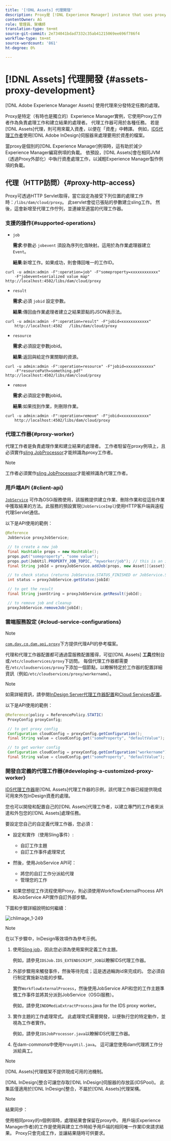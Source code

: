 ```yaml
---
title: '[!DNL Assets] 代理開發'
description: Proxy是 [!DNL Experience Manager] instance that uses proxy workers to process jobs. Learn how to configure an [!DNL Experience Manager] proxy、支援的作業、proxy元件，以及如何開發自訂Proxy工作器。
contentOwner: AG
role: 管理員、架構師
translation-type: tm+mt
source-git-commit: 2e734041bdad7332c35ab41215069ee696f786f4
workflow-type: tm+mt
source-wordcount: '861'
ht-degree: 0%

---
```



# [!DNL Assets] 代理開發  {#assets-proxy-development}

[!DNL Adobe Experience Manager Assets] 使用代理來分發特定任務的處理。

Proxy是特定（有時也是獨立的）Experience Manager實例，它使用Proxy工作者作為負責處理工作和建立結果的處理者。 代理工作器可用於各種任務。 若是[!DNL Assets]代理，則可用來載入資產，以便在「資產」中轉譯。 例如，[IDS代理工作者](indesign.md)使用[!DNL Adobe InDesign]伺服器來處理要用於資產的檔案。

當proxy是個別的[!DNL Experience Manager]例項時，這有助於減少Experience Manager編寫例項的負載。 依預設，[!DNL Assets]會在相同JVM（透過Proxy外部化）中執行資產處理工作，以減輕Experience Manager製作例項的負載。

## 代理（HTTP訪問）{#proxy-http-access}

Proxy可透過HTTP Servlet取得，當它設定為接受下列位置的處理工作時：`/libs/dam/cloud/proxy`。 此servlet會從已張貼的參數建立sling工作。 然後，這會新增至代理工作佇列，並連線至適當的代理工作器。

### 支援的操作{#supported-operations}

* `job`

   **需求**:參數必 `jobevent` 須設為序列化值映射。這用於為作業處理器建立`Event`。

   **結果**:新增工作。如果成功，則會傳回唯一的工作ID。

```shell
curl -u admin:admin -F":operation=job" -F"someproperty=xxxxxxxxxxxx"
    -F"jobevent=serialized value map" http://localhost:4502/libs/dam/cloud/proxy
```

* `result`

   **需求**:必須 `jobid` 設定參數。

   **結果**:傳回由作業處理者建立之結果節點的JSON表示法。

```shell
curl -u admin:admin -F":operation=result" -F"jobid=xxxxxxxxxxxx"
    http://localhost:4502   /libs/dam/cloud/proxy
```

* `resource`

   **需求**:必須設定參數jobid。

   **結果**:返回與給定作業關聯的資源。

```shell
curl -u admin:admin -F":operation=resource" -F"jobid=xxxxxxxxxxxx"
    -F"resourcePath=something.pdf" http://localhost:4502/libs/dam/cloud/proxy
```

* `remove`

   **需求**:必須設定參數jobid。

   **結果**:如果找到作業，則刪除作業。

```shell
curl -u admin:admin -F":operation=remove" -F"jobid=xxxxxxxxxxxx"
    http://localhost:4502/libs/dam/cloud/proxy
```

### 代理工作器{#proxy-worker}

代理工作者是負責處理作業和建立結果的處理者。 工作者駐留在proxy例項上，且必須實作[sling JobProcessor](https://sling.apache.org/site/eventing-and-jobs.html)才能辨識為proxy工作者。

>[!NOTE]
>
>工作者必須實作[sling JobProcessor](https://sling.apache.org/site/eventing-and-jobs.html)才能被辨識為代理工作者。

### 用戶端API {#client-api}

[`JobService`](https://helpx.adobe.com/experience-manager/6-5/sites/developing/using/reference-materials/javadoc/index.html) 可作為OSGi服務使用，該服務提供建立作業、刪除作業和從這些作業中獲取結果的方法。此服務的預設實現(`JobServiceImpl`)使用HTTP客戶端與遠程代理Servlet通信。

以下是API使用的範例：

```java
@Reference
 JobService proxyJobService;

 // to create a new job
 final Hashtable props = new Hashtable();
 props.put("someproperty", "some value");
 props.put(JobUtil.PROPERTY_JOB_TOPIC, "myworker/job"); // this is an identifier of the worker
 final String jobId = proxyJobService.addJob(props, new Asset[]{asset});

 // to check status (returns JobService.STATUS_FINISHED or JobService.STATUS_INPROGRESS)
 int status = proxyJobService.getStatus(jobId)

 // to get the result
 final String jsonString = proxyJobService.getResult(jobId);

 // to remove job and cleanup
 proxyJobService.removeJob(jobId);
```

### 雲端服務設定 {#cloud-service-configurations}

>[!NOTE]
>
>[`com.day.cq.dam.api.proxy`](https://helpx.adobe.com/experience-manager/6-5/sites/developing/using/reference-materials/javadoc/com/day/cq/dam/api/proxy/package-summary.html)下方提供代理API的參考檔案。

代理和代理工作器配置都可通過雲服務配置獲得，可從[!DNL Assets] **工具**&#x200B;控制台或`/etc/cloudservices/proxy`下訪問。 每個代理工作器都需要在`/etc/cloudservices/proxy`下添加一個節點，以瞭解特定於工作器的配置詳細資訊（例如`/etc/cloudservices/proxy/workername`）。

>[!NOTE]
>
>如需詳細資訊，請參閱[InDesign Server代理工作器配置](indesign.md#configuring-the-proxy-worker-for-indesign-server)和[Cloud Services配置](../sites-developing/extending-cloud-config.md)。

以下是API使用的範例：

```java
@Reference(policy = ReferencePolicy.STATIC)
 ProxyConfig proxyConfig;

 // to get proxy config
 Configuration cloudConfig = proxyConfig.getConfiguration();
 final String value = cloudConfig.get("someProperty", "defaultValue");

 // to get worker config
 Configuration cloudConfig = proxyConfig.getConfiguration("workername");
 final String value = cloudConfig.get("someProperty", "defaultValue");
```

### 開發自定義的代理工作器{#developing-a-customized-proxy-worker}

[IDS代理工作器](indesign.md)是[!DNL Assets]代理工作器的示例，該代理工作器已經提供現成可用來外包InDesign資產的處理。

您也可以開發和配置自己的[!DNL Assets]代理工作者，以建立專門的工作者來派遣和外包您的[!DNL Assets]處理任務。

要設定您自己的自定義代理工作器，您必須：

* 設定和實作（使用Sling事件）:

   * 自訂工作主題
   * 自訂工作事件處理常式

* 然後，使用JobService API可：

   * 將您的自訂工作分派給代理
   * 管理您的工作

* 如果您想從工作流程使用Proxy，則必須使用WorkflowExternalProcess API和JobService API實作自訂外部步驟。

下圖和步驟詳細說明如何繼續：

![chlimage_1-249](assets/chlimage_1-249.png)

>[!NOTE]
>
>在以下步驟中，InDesign等效項作為參考示例。

1. 使用[Sling job](https://sling.apache.org/site/eventing-and-jobs.html)，因此您必須為使用案例定義工作主題。

   例如，請參見`IDSJob.IDS_EXTENDSCRIPT_JOB`以瞭解IDS代理工作器。

1. 外部步驟用來觸發事件，然後等待完成；這是透過輪詢id來完成的。 您必須自行制定實施新功能的步驟。

   實作`WorkflowExternalProcess`，然後使用JobService API和您的工作主題準備工作事件並將其分派到JobService（OSGi服務）。

   例如，請參見`INDDMediaExtractProcess`.java for the IDS proxy worker。

1. 實作主題的工作處理常式。 此處理常式需要開發，以便執行您的特定動作，並視為工作者實作。

   例如，請參見`IDSJobProcessor.java`以瞭解IDS代理工作器。

1. 在dam-commons中使用`ProxyUtil.java`。 這可讓您使用dam代理將工作分派給員工。

>[!NOTE]
>
>[!DNL Assets]代理框架不提供現成可用的池機制。
>
>[!DNL InDesign]整合可讓您存取[!DNL InDesign]伺服器的存放區(IDSPool)。 此集區僅適用於[!DNL InDesign]整合，不屬於[!DNL Assets]代理架構。

>[!NOTE]
>
>結果同步：
>
>使用相同proxy的n個例項時，處理結果會保留在proxy中。 用戶端(Experience Manager作者)的工作是使用與建立工作時給予用戶端的相同唯一作業ID來請求結果。 Proxy只會完成工作，並讓結果隨時可供要求。
